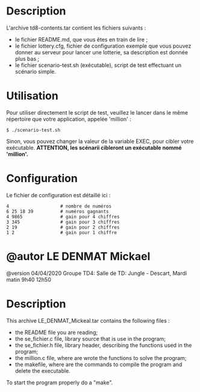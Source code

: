 # Description
L'archive td8-contents.tar contient les fichiers suivants :
- le fichier README.md, que vous êtes en train de lire ;
- le fichier lottery.cfg, fichier de configuration exemple que vous pouvez
  donner au serveur pour lancer une lotterie, sa description est donnée
  plus bas ;
- le fichier scenario-test.sh (exécutable), script de test effectuant un
  scénario simple.

# Utilisation
Pour utiliser directement le script de test, veuillez le lancer dans le même
répertoire que votre application, appelée 'million' :
```
$ ./scenario-test.sh
```

Sinon, vous pouvez changer la valeur de la variable EXEC, pour cibler votre
exécutable. **ATTENTION, les scénarii cibleront un exécutable nommé 'million'.**

# Configuration
Le fichier de configuration est détaillé ici :
```
4                   # nombre de numéros
6 25 18 39          # numéros gagnants
4 9865              # gain pour 4 chiffres
3 345               # gain pour 3 chiffres
2 19                # gain pour 2 chiffres
1 2                 # gain pour 1 chiffre
```

# @autor LE DENMAT Mickael
  @version 04/04/2020
  Groupe TD4: Salle de TD:
  Jungle - Descart, Mardi matin 9h40 12h50

# Description
This archive LE_DENMAT_Mickeal.tar contains the following files :

- the README file you are reading;
- the se_fichier.c file, library source that is use in the program;
- the se_fichier.h file, library header, describing the functions used in the program;
- the million.c file, where are wrote the functions to solve the program;
- the makefile, where are the commands to compile the program and delete the executable.

To start the program properly do a "make".

